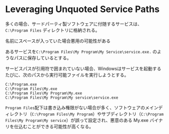 # Leveraging Unquoted Service Paths

多くの場合、サードパーティ製ソフトウェアに付随するサービスは、`C:\Program Files` ディレクトリに格納される。

名前にスペースが入っていた場合悪用の可能性がある

あるサービスを`C:\Program Files\My Program\My Service\service.exe.` のようなパスに保存しているとする。

サービスパスが引用符で囲まれていない場合、Windowsはサービスを起動するたびに、次のパスから実行可能ファイルを実行しようとする。

```
C:\Program.exe
C:\Program Files\My.exe
C:\Program Files\My Program\My.exe
C:\Program Files\My Program\My service\service.exe
```

`Program Files`配下は書き込み権限がない場合が多く、ソフトウェアのメインディレクトリ（`C:\Program Files\My Program`）やサブディレクトリ（`C:\Program Files\My Program\My service`）が誤って設定され、悪意のある My.exe バイナリを仕込むことができる可能性が⾼くなる。

